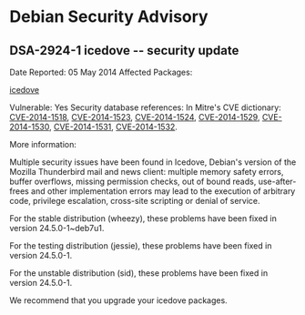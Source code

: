 
Debian Security Advisory
========================


DSA-2924-1 icedove -- security update
-------------------------------------



Date Reported:
05 May 2014
Affected Packages:

[icedove](https://packages.debian.org/src:icedove)

Vulnerable:
Yes
Security database references:
In Mitre's CVE dictionary: [CVE-2014-1518](https://security-tracker.debian.org/tracker/CVE-2014-1518), [CVE-2014-1523](https://security-tracker.debian.org/tracker/CVE-2014-1523), [CVE-2014-1524](https://security-tracker.debian.org/tracker/CVE-2014-1524), [CVE-2014-1529](https://security-tracker.debian.org/tracker/CVE-2014-1529), [CVE-2014-1530](https://security-tracker.debian.org/tracker/CVE-2014-1530), [CVE-2014-1531](https://security-tracker.debian.org/tracker/CVE-2014-1531), [CVE-2014-1532](https://security-tracker.debian.org/tracker/CVE-2014-1532).  

More information:

Multiple security issues have been found in Icedove, Debian's version
of the Mozilla Thunderbird mail and news client: multiple memory safety
errors, buffer overflows, missing permission checks, out of bound reads,
use-after-frees and other implementation errors may lead to the
execution of arbitrary code, privilege escalation, cross-site scripting
or denial of service.


For the stable distribution (wheezy), these problems have been fixed in
version 24.5.0-1~deb7u1.


For the testing distribution (jessie), these problems have been fixed in
version 24.5.0-1.


For the unstable distribution (sid), these problems have been fixed in
version 24.5.0-1.


We recommend that you upgrade your icedove packages.





